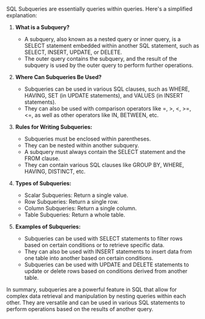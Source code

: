 SQL Subqueries are essentially queries within queries. Here's a simplified explanation:

1. **What is a Subquery?**
   - A subquery, also known as a nested query or inner query, is a SELECT statement embedded within another SQL statement, such as SELECT, INSERT, UPDATE, or DELETE.
   - The outer query contains the subquery, and the result of the subquery is used by the outer query to perform further operations.

2. **Where Can Subqueries Be Used?**
   - Subqueries can be used in various SQL clauses, such as WHERE, HAVING, SET (in UPDATE statements), and VALUES (in INSERT statements).
   - They can also be used with comparison operators like =, >, <, >=, <=, as well as other operators like IN, BETWEEN, etc.

3. **Rules for Writing Subqueries:**
   - Subqueries must be enclosed within parentheses.
   - They can be nested within another subquery.
   - A subquery must always contain the SELECT statement and the FROM clause.
   - They can contain various SQL clauses like GROUP BY, WHERE, HAVING, DISTINCT, etc.

4. **Types of Subqueries:**
   - Scalar Subqueries: Return a single value.
   - Row Subqueries: Return a single row.
   - Column Subqueries: Return a single column.
   - Table Subqueries: Return a whole table.

5. **Examples of Subqueries:**
   - Subqueries can be used with SELECT statements to filter rows based on certain conditions or to retrieve specific data.
   - They can also be used with INSERT statements to insert data from one table into another based on certain conditions.
   - Subqueries can be used with UPDATE and DELETE statements to update or delete rows based on conditions derived from another table.

In summary, subqueries are a powerful feature in SQL that allow for complex data retrieval and manipulation by nesting queries within each other. They are versatile and can be used in various SQL statements to perform operations based on the results of another query.

